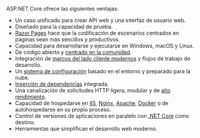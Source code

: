 ASP.NET Core ofrece las siguientes ventajas:

* Un caso unificado para crear API web y una interfaz de usuario web.
* Diseñado para la capacidad de prueba.
* [Razor Pages](xref:razor-pages/index) hace que la codificación de escenarios centrados en páginas sean más sencillos y productivos.
* Capacidad para desarrollarse y ejecutarse en Windows, macOS y Linux.
* De código abierto y [centrado en la comunidad](https://live.asp.net/).
* Integración de [marcos del lado cliente modernos](xref:blazor/index) y flujos de trabajo de desarrollo.
* Un [sistema de configuración](xref:fundamentals/configuration/index) basado en el entorno y preparado para la nube.
* [Inserción de dependencias](xref:fundamentals/dependency-injection) integrada.
* Una canalización de solicitudes HTTP ligera, modular y de [alto rendimiento](https://github.com/aspnet/benchmarks).
* Capacidad de hospedarse en [IIS](xref:host-and-deploy/iis/index), [Nginx](xref:host-and-deploy/linux-nginx), [Apache](xref:host-and-deploy/linux-apache), [Docker](xref:host-and-deploy/docker/index) o de autohospedarse en su propio proceso.
* Control de versiones de aplicaciones en paralelo con [.NET Core](/dotnet/articles/standard/choosing-core-framework-server) como destino.
* Herramientas que simplifican el desarrollo web moderno.
